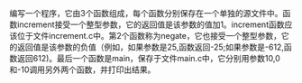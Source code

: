 编写一个程序，它由3个函数组成，每个函数分别保存在一个单独的源文件中。函数increment接受一个整型参数，它的返回值是该参数的值加1。increment函数应该位于文件increment.c中。第2个函数称为negate，它也接受一个整型参数，它的返回值是该参数的负值（例如，如果参数是25,函数返回-25;如果参数是-612,函数返回612)。最后一个函数是main，保存于文件main.c中，它分别用参数10,0和-10调用另外两个函数，并打印出结果。